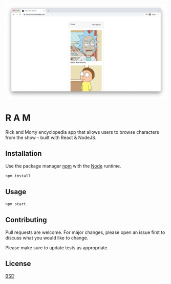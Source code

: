 <img src="https://github.com/kkamara/useful/raw/main/ram.png" alt="ram.png"/>

# R A M

Rick and Morty encyclopedia app that allows users to browse characters from the show - built with React & NodeJS. 

## Installation

Use the package manager [npm](https://www.npmjs.com/get-npm) with the [Node](https://nodejs.org/en/) runtime.

```bash
npm install
```

## Usage

```bash
npm start
```

## Contributing
Pull requests are welcome. For major changes, please open an issue first to discuss what you would like to change.

Please make sure to update tests as appropriate.

## License
[BSD](https://github.com/kkamara/ram/blob/main/LICENSE)
